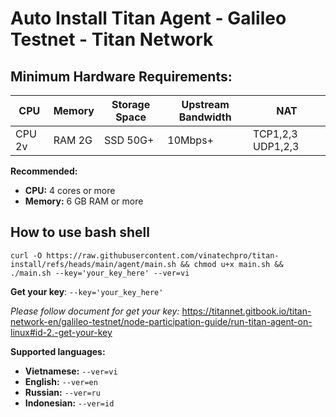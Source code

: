 # Auto Install Titan Agent - Galileo Testnet - Titan Network

## Minimum Hardware Requirements:

| CPU     | Memory | Storage Space | Upstream Bandwidth | NAT          |
|---------|--------|---------------|--------------------|--------------|
| CPU 2v  | RAM 2G | SSD 50G+      | 10Mbps+             | TCP1,2,3 UDP1,2,3 |

**Recommended:**

*   **CPU:** 4 cores or more
*   **Memory:** 6 GB RAM or more

## How to use bash shell
```
curl -O https://raw.githubusercontent.com/vinatechpro/titan-install/refs/heads/main/agent/main.sh && chmod u+x main.sh && ./main.sh --key='your_key_here' --ver=vi
```
**Get your key**: `--key='your_key_here'`

*Please follow document for get your key:* https://titannet.gitbook.io/titan-network-en/galileo-testnet/node-participation-guide/run-titan-agent-on-linux#id-2.-get-your-key

**Supported languages:**

*   **Vietnamese:** `--ver=vi`
*   **English:** `--ver=en`
*   **Russian:** `--ver=ru`
*   **Indonesian:** `--ver=id`

